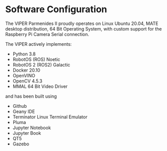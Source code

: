 # Software Configuration

The VIPER Parmenides II proudly operates on Linux Ubuntu 20.04, MATE desktop distribution, 64 Bit Operating System, with custom support for the Raspberry Pi Camera Serial connection.

The VIPER actively implements:

* Python 3.8
* RobotOS (ROS) Noetic
* RobotOS 2 (ROS2) Galactic
* Docker 20.10
* OpenVINO
* OpenCV 4.5.3
* MMAL 64 Bit Video Driver

and has been built using 
* Github
* Geany IDE
* Terminator Linux Terminal Emulator
* Pluma
* Jupyter Notebook
* Jupyter Book
* QT5
* Gazebo
